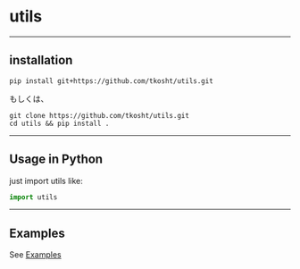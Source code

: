 # utils


---

## installation

```
pip install git+https://github.com/tkosht/utils.git
```

もしくは、

```
git clone https://github.com/tkosht/utils.git
cd utils && pip install .
```


---

## Usage in Python

just import utils like:

```python
import utils
```


---

## Examples

See [Examples](https://github.com/tkosht/utils/tree/main/examples)
